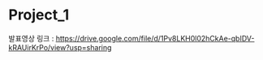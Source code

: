 # Project_1
발표영상 링크 : https://drive.google.com/file/d/1Pv8LKH0l02hCkAe-qbIDV-kRAUirKrPo/view?usp=sharing
